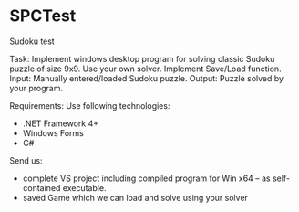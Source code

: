 # SPCTest

Sudoku test

Task:
Implement windows desktop program for solving classic Sudoku puzzle of size 9x9.
Use your own solver.
Implement Save/Load function.
Input:
Manually entered/loaded Sudoku puzzle.
Output:
Puzzle solved by your program.

Requirements:
Use following technologies:
- .NET Framework 4+
- Windows Forms
- C#


Send us:
- complete VS project including compiled program for Win x64 – as self-contained executable.
- saved Game which we can load and solve using your solver
